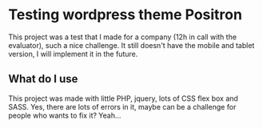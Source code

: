 # Testing wordpress theme Positron
This project was a test that I made for a company (12h in call with the evaluator), such a nice challenge. It still doesn't have the mobile and tablet version, I will implement it in the future.  

## What do I use

This project was made with little PHP, jquery, lots of CSS flex box and SASS. Yes, there are lots of errors in it, maybe can be a challenge for people who wants to fix it? Yeah...

